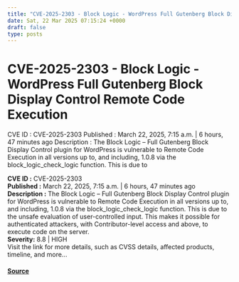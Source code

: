```yaml
---
title: "CVE-2025-2303 - Block Logic - WordPress Full Gutenberg Block Display Control Remote Code Execution"
date: Sat, 22 Mar 2025 07:15:24 +0000
draft: false
type: posts
---
```

# CVE-2025-2303 - Block Logic - WordPress Full Gutenberg Block Display Control Remote Code Execution





 CVE ID : CVE-2025-2303 Published : March 22, 2025, 7:15 a.m. | 6 hours, 47 minutes ago Description : The Block Logic – Full Gutenberg Block Display Control plugin for WordPress is vulnerable to Remote Code Execution in all versions up to, and including, 1.0.8 via the block_logic_check_logic function. This is due to

**CVE ID :** CVE-2025-2303  
**Published :** March 22, 2025, 7:15 a.m. | 6 hours, 47 minutes ago  
**Description :** The Block Logic – Full Gutenberg Block Display Control plugin for WordPress is vulnerable to Remote Code Execution in all versions up to, and including, 1.0.8 via the block\_logic\_check\_logic function. This is due to the unsafe evaluation of user-controlled input. This makes it possible for authenticated attackers, with Contributor-level access and above, to execute code on the server.  
**Severity:** 8.8 | HIGH  
Visit the link for more details, such as CVSS details, affected products, timeline, and more...

#### [Source](https://cvefeed.io/vuln/detail/CVE-2025-2303)

